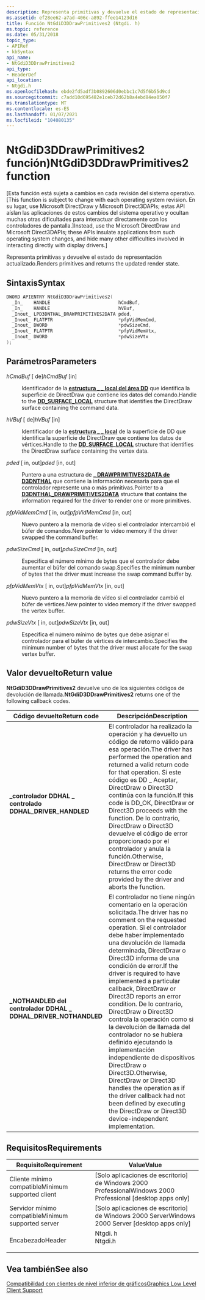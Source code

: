 ```yaml
---
description: Representa primitivas y devuelve el estado de representación actualizado.
ms.assetid: ef28ee62-a7ad-406c-a892-ffee14123d16
title: Función NtGdiD3DDrawPrimitives2 (Ntgdi. h)
ms.topic: reference
ms.date: 05/31/2018
topic_type:
- APIRef
- kbSyntax
api_name:
- NtGdiD3DDrawPrimitives2
api_type:
- HeaderDef
api_location:
- Ntgdi.h
ms.openlocfilehash: ebde2fd5adf3b0892606d0ebbc1c7d5f6b55d9cd
ms.sourcegitcommit: c7add10d695482e1ceb72d62b8a4ebd84ea050f7
ms.translationtype: MT
ms.contentlocale: es-ES
ms.lasthandoff: 01/07/2021
ms.locfileid: "104080135"
---
```

# <a name="ntgdid3ddrawprimitives2-function"></a><span data-ttu-id="25b27-103">NtGdiD3DDrawPrimitives2 función)</span><span class="sxs-lookup"><span data-stu-id="25b27-103">NtGdiD3DDrawPrimitives2 function</span></span>

<span data-ttu-id="25b27-104">\[Esta función está sujeta a cambios en cada revisión del sistema operativo.</span><span class="sxs-lookup"><span data-stu-id="25b27-104">\[This function is subject to change with each operating system revision.</span></span> <span data-ttu-id="25b27-105">En su lugar, use Microsoft DirectDraw y Microsoft Direct3DAPIs; estas API aíslan las aplicaciones de estos cambios del sistema operativo y ocultan muchas otras dificultades para interactuar directamente con los controladores de pantalla.\]</span><span class="sxs-lookup"><span data-stu-id="25b27-105">Instead, use the Microsoft DirectDraw and Microsoft Direct3DAPIs; these APIs insulate applications from such operating system changes, and hide many other difficulties involved in interacting directly with display drivers.\]</span></span>

<span data-ttu-id="25b27-106">Representa primitivas y devuelve el estado de representación actualizado.</span><span class="sxs-lookup"><span data-stu-id="25b27-106">Renders primitives and returns the updated render state.</span></span>

## <a name="syntax"></a><span data-ttu-id="25b27-107">Sintaxis</span><span class="sxs-lookup"><span data-stu-id="25b27-107">Syntax</span></span>


```C++
DWORD APIENTRY NtGdiD3DDrawPrimitives2(
  _In_    HANDLE                         hCmdBuf,
  _In_    HANDLE                         hVBuf,
  _Inout_ LPD3DNTHAL_DRAWPRIMITIVES2DATA pded,
  _Inout_ FLATPTR                        *pfpVidMemCmd,
  _Inout_ DWORD                          *pdwSizeCmd,
  _Inout_ FLATPTR                        *pfpVidMemVtx,
  _Inout_ DWORD                          *pdwSizeVtx
);
```



## <a name="parameters"></a><span data-ttu-id="25b27-108">Parámetros</span><span class="sxs-lookup"><span data-stu-id="25b27-108">Parameters</span></span>

<dl> <dt>

<span data-ttu-id="25b27-109">*hCmdBuf* \[ de\]</span><span class="sxs-lookup"><span data-stu-id="25b27-109">*hCmdBuf* \[in\]</span></span>
</dt> <dd>

<span data-ttu-id="25b27-110">Identificador de la [**estructura \_ \_ local del área DD**](/windows/win32/api/ddrawint/ns-ddrawint-dd_surface_local) que identifica la superficie de DirectDraw que contiene los datos del comando.</span><span class="sxs-lookup"><span data-stu-id="25b27-110">Handle to the [**DD\_SURFACE\_LOCAL**](/windows/win32/api/ddrawint/ns-ddrawint-dd_surface_local) structure that identifies the DirectDraw surface containing the command data.</span></span>

</dd> <dt>

<span data-ttu-id="25b27-111">*hVBuf* \[ de\]</span><span class="sxs-lookup"><span data-stu-id="25b27-111">*hVBuf* \[in\]</span></span>
</dt> <dd>

<span data-ttu-id="25b27-112">Identificador de la [**estructura \_ \_ local**](/windows/win32/api/ddrawint/ns-ddrawint-dd_surface_local) de la superficie de DD que identifica la superficie de DirectDraw que contiene los datos de vértices.</span><span class="sxs-lookup"><span data-stu-id="25b27-112">Handle to the [**DD\_SURFACE\_LOCAL**](/windows/win32/api/ddrawint/ns-ddrawint-dd_surface_local) structure that identifies the DirectDraw surface containing the vertex data.</span></span>

</dd> <dt>

<span data-ttu-id="25b27-113">*pded* \[ in, out\]</span><span class="sxs-lookup"><span data-stu-id="25b27-113">*pded* \[in, out\]</span></span>
</dt> <dd>

<span data-ttu-id="25b27-114">Puntero a una estructura de [**\_ DRAWPRIMITIVES2DATA de D3DNTHAL**](/windows-hardware/drivers/ddi/) que contiene la información necesaria para que el controlador represente una o más primitivas.</span><span class="sxs-lookup"><span data-stu-id="25b27-114">Pointer to a [**D3DNTHAL\_DRAWPRIMITIVES2DATA**](/windows-hardware/drivers/ddi/) structure that contains the information required for the driver to render one or more primitives.</span></span>

</dd> <dt>

<span data-ttu-id="25b27-115">*pfpVidMemCmd* \[ in, out\]</span><span class="sxs-lookup"><span data-stu-id="25b27-115">*pfpVidMemCmd* \[in, out\]</span></span>
</dt> <dd>

<span data-ttu-id="25b27-116">Nuevo puntero a la memoria de vídeo si el controlador intercambió el búfer de comandos.</span><span class="sxs-lookup"><span data-stu-id="25b27-116">New pointer to video memory if the driver swapped the command buffer.</span></span>

</dd> <dt>

<span data-ttu-id="25b27-117">*pdwSizeCmd* \[ in, out\]</span><span class="sxs-lookup"><span data-stu-id="25b27-117">*pdwSizeCmd* \[in, out\]</span></span>
</dt> <dd>

<span data-ttu-id="25b27-118">Especifica el número mínimo de bytes que el controlador debe aumentar el búfer del comando swap.</span><span class="sxs-lookup"><span data-stu-id="25b27-118">Specifies the minimum number of bytes that the driver must increase the swap command buffer by.</span></span>

</dd> <dt>

<span data-ttu-id="25b27-119">*pfpVidMemVtx* \[ in, out\]</span><span class="sxs-lookup"><span data-stu-id="25b27-119">*pfpVidMemVtx* \[in, out\]</span></span>
</dt> <dd>

<span data-ttu-id="25b27-120">Nuevo puntero a la memoria de vídeo si el controlador cambió el búfer de vértices.</span><span class="sxs-lookup"><span data-stu-id="25b27-120">New pointer to video memory if the driver swapped the vertex buffer.</span></span>

</dd> <dt>

<span data-ttu-id="25b27-121">*pdwSizeVtx* \[ in, out\]</span><span class="sxs-lookup"><span data-stu-id="25b27-121">*pdwSizeVtx* \[in, out\]</span></span>
</dt> <dd>

<span data-ttu-id="25b27-122">Especifica el número mínimo de bytes que debe asignar el controlador para el búfer de vértices de intercambio.</span><span class="sxs-lookup"><span data-stu-id="25b27-122">Specifies the minimum number of bytes that the driver must allocate for the swap vertex buffer.</span></span>

</dd> </dl>

## <a name="return-value"></a><span data-ttu-id="25b27-123">Valor devuelto</span><span class="sxs-lookup"><span data-stu-id="25b27-123">Return value</span></span>

<span data-ttu-id="25b27-124">**NtGdiD3DDrawPrimitives2** devuelve uno de los siguientes códigos de devolución de llamada.</span><span class="sxs-lookup"><span data-stu-id="25b27-124">**NtGdiD3DDrawPrimitives2** returns one of the following callback codes.</span></span>



| <span data-ttu-id="25b27-125">Código devuelto</span><span class="sxs-lookup"><span data-stu-id="25b27-125">Return code</span></span>                                                                                              | <span data-ttu-id="25b27-126">Descripción</span><span class="sxs-lookup"><span data-stu-id="25b27-126">Description</span></span>                                                                                                                                                                                                                                                                                                                                                                |
|----------------------------------------------------------------------------------------------------------|----------------------------------------------------------------------------------------------------------------------------------------------------------------------------------------------------------------------------------------------------------------------------------------------------------------------------------------------------------------------------|
| <dl> <span data-ttu-id="25b27-127"><dt>**\_controlador DDHAL \_ controlado**</dt></span><span class="sxs-lookup"><span data-stu-id="25b27-127"><dt>**DDHAL\_DRIVER\_HANDLED**</dt></span></span> </dl>    | <span data-ttu-id="25b27-128">El controlador ha realizado la operación y ha devuelto un código de retorno válido para esa operación.</span><span class="sxs-lookup"><span data-stu-id="25b27-128">The driver has performed the operation and returned a valid return code for that operation.</span></span> <span data-ttu-id="25b27-129">Si este código es DD \_ Aceptar, DirectDraw o Direct3D continúa con la función.</span><span class="sxs-lookup"><span data-stu-id="25b27-129">If this code is DD\_OK, DirectDraw or Direct3D proceeds with the function.</span></span> <span data-ttu-id="25b27-130">De lo contrario, DirectDraw o Direct3D devuelve el código de error proporcionado por el controlador y anula la función.</span><span class="sxs-lookup"><span data-stu-id="25b27-130">Otherwise, DirectDraw or Direct3D returns the error code provided by the driver and aborts the function.</span></span><br/>                                                                                 |
| <dl> <span data-ttu-id="25b27-131"><dt>**\_NOTHANDLED del controlador DDHAL \_**</dt></span><span class="sxs-lookup"><span data-stu-id="25b27-131"><dt>**DDHAL\_DRIVER\_NOTHANDLED**</dt></span></span> </dl> | <span data-ttu-id="25b27-132">El controlador no tiene ningún comentario en la operación solicitada.</span><span class="sxs-lookup"><span data-stu-id="25b27-132">The driver has no comment on the requested operation.</span></span> <span data-ttu-id="25b27-133">Si el controlador debe haber implementado una devolución de llamada determinada, DirectDraw o Direct3D informa de una condición de error.</span><span class="sxs-lookup"><span data-stu-id="25b27-133">If the driver is required to have implemented a particular callback, DirectDraw or Direct3D reports an error condition.</span></span> <span data-ttu-id="25b27-134">De lo contrario, DirectDraw o Direct3D controla la operación como si la devolución de llamada del controlador no se hubiera definido ejecutando la implementación independiente de dispositivos DirectDraw o Direct3D.</span><span class="sxs-lookup"><span data-stu-id="25b27-134">Otherwise, DirectDraw or Direct3D handles the operation as if the driver callback had not been defined by executing the DirectDraw or Direct3D device-independent implementation.</span></span><br/> |



 

## <a name="requirements"></a><span data-ttu-id="25b27-135">Requisitos</span><span class="sxs-lookup"><span data-stu-id="25b27-135">Requirements</span></span>



| <span data-ttu-id="25b27-136">Requisito</span><span class="sxs-lookup"><span data-stu-id="25b27-136">Requirement</span></span> | <span data-ttu-id="25b27-137">Value</span><span class="sxs-lookup"><span data-stu-id="25b27-137">Value</span></span> |
|-------------------------------------|------------------------------------------------------------------------------------|
| <span data-ttu-id="25b27-138">Cliente mínimo compatible</span><span class="sxs-lookup"><span data-stu-id="25b27-138">Minimum supported client</span></span><br/> | <span data-ttu-id="25b27-139">\[Solo aplicaciones de escritorio\] de Windows 2000 Professional</span><span class="sxs-lookup"><span data-stu-id="25b27-139">Windows 2000 Professional \[desktop apps only\]</span></span><br/>                         |
| <span data-ttu-id="25b27-140">Servidor mínimo compatible</span><span class="sxs-lookup"><span data-stu-id="25b27-140">Minimum supported server</span></span><br/> | <span data-ttu-id="25b27-141">\[Solo aplicaciones de escritorio\] de Windows 2000 Server</span><span class="sxs-lookup"><span data-stu-id="25b27-141">Windows 2000 Server \[desktop apps only\]</span></span><br/>                               |
| <span data-ttu-id="25b27-142">Encabezado</span><span class="sxs-lookup"><span data-stu-id="25b27-142">Header</span></span><br/>                   | <dl> <span data-ttu-id="25b27-143"><dt>Ntgdi. h</dt></span><span class="sxs-lookup"><span data-stu-id="25b27-143"><dt>Ntgdi.h</dt></span></span> </dl> |



## <a name="see-also"></a><span data-ttu-id="25b27-144">Vea también</span><span class="sxs-lookup"><span data-stu-id="25b27-144">See also</span></span>

<dl> <dt>

[<span data-ttu-id="25b27-145">Compatibilidad con clientes de nivel inferior de gráficos</span><span class="sxs-lookup"><span data-stu-id="25b27-145">Graphics Low Level Client Support</span></span>](-dxgkernel-low-level-client-support.md)
</dt> </dl>

 

 
